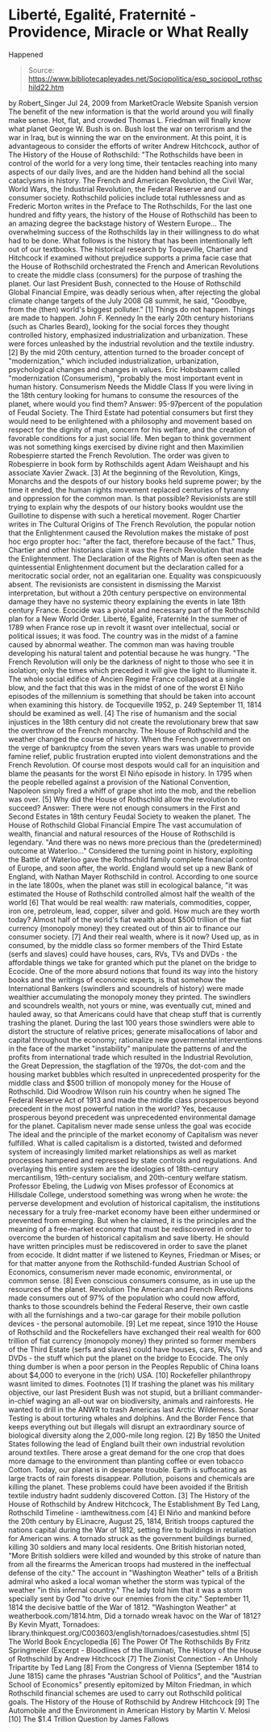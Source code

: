# Liberté, Egalité, Fraternité - Providence, Miracle or What Really 
Happened

> Source: https://www.bibliotecapleyades.net/Sociopolitica/esp_sociopol_rothschild22.htm

by Robert_Singer
Jul 24, 2009
from
MarketOracle Website
Spanish version
The benefit of the new information is that the world around you will finally
make sense. Hot, flat, and crowded Thomas L. Friedman will finally
know what planet
George W. Bush is on.
Bush lost the war on terrorism and the war in
Iraq, but is winning the war on the environment.
At this point, it is advantageous to consider the efforts of writer
Andrew Hitchcock, author of
The History of the House of Rothschild:
"The Rothschilds have been in control of the
world for a very long time, their tentacles reaching into many aspects
of our daily lives, and are the hidden hand behind all the social
cataclysms in history.
The French and American Revolution, the Civil
War, World Wars, the Industrial Revolution, the Federal Reserve and our
consumer society.
Rothschild policies include total ruthlessness
and as Frederic Morton writes in the Preface to The Rothschilds,
For the last one hundred and fifty years,
the history of the House of Rothschild has been to an amazing degree the
backstage history of Western Europe... The overwhelming success of the
Rothschilds lay in their willingness to do what had to be done.
What follows is the history that has been
intentionally left out of our textbooks.
The historical research by Toqueville, Chartier
and Hitchcock if examined without prejudice supports a prima facie case that
the House of Rothschild orchestrated the French and American Revolutions to
create the middle class (consumers) for the purpose of trashing the planet.
Our last President Bush, connected to the House of Rothschild Global
Financial Empire, was deadly serious when, after rejecting the global
climate change targets of the July 2008 G8 summit, he said,
"Goodbye, from the (then) world's biggest
polluter." [1]
Things do not happen. Things are made to happen.
John F. Kennedy
In the early 20th century historians (such as
Charles Beard), looking for the social forces they thought controlled
history, emphasized industrialization and urbanization. These were forces
unleashed by the industrial revolution and the textile industry. [2]
By the mid 20th century, attention turned to the
broader concept of "modernization," which included industrialization,
urbanization, psychological changes and changes in values.
Eric Hobsbawm called "modernization
(Consumerism),
"probably the most important event in human history.
Consumerism Needs the
Middle Class
If you were living in the 18th century looking for humans to consume the
resources of the planet, where would you find them?
Answer: 95-97percent of the population of Feudal Society.
The Third Estate
had potential consumers but first they would need to be enlightened with a
philosophy and movement based on respect for the dignity of man, concern for
his welfare, and the creation of favorable conditions for a just social
life.
Men began to think government was not something kings exercised by divine
right and then Maximilien Robespierre started the French Revolution. The
order was given to Robespierre in book form by Rothschilds agent
Adam Weishaupt and his associate Xavier Zwack. [3]
At the beginning of the Revolution, Kings, Monarchs and the despots of our
history books held supreme power; by the time it ended, the human rights
movement replaced centuries of tyranny and oppression for the common man.
Is that possible?
Revisionists are still trying to explain why the despots of our history
books wouldnt use the Guillotine to dispense with such a heretical
movement.
Roger Chartier writes in
The Cultural Origins of The French Revolution,
the popular notion that the Enlightenment caused the Revolution makes the
mistake of post hoc ergo propter hoc:
"after the fact, therefore because of the
fact."
Thus, Chartier and other historians claim it was
the French Revolution that made the Enlightenment.
The Declaration of the Rights of Man is often seen as the quintessential
Enlightenment document but the declaration called for a meritocratic social
order, not an egalitarian one. Equality was conspicuously absent.
The revisionists are consistent in dismissing the Marxist interpretation,
but without a 20th century perspective on environmental damage they have no
systemic theory explaining the events in late 18th century France.
Ecocide was a pivotal and necessary part of the
Rothschild plan for a
New World Order.
Liberté, Egalité,
Fraternité
In the summer of 1789 when France rose up in revolt it wasnt over
intellectual, social or political issues; it was food. The country was in
the midst of a famine caused by abnormal weather.
The common man was having trouble developing his natural talent and
potential because he was hungry.
"The French Revolution will only be the
darkness of night to those who see it in isolation; only the times which
preceded it will give the light to illuminate it.
The whole social edifice of Ancien
Regime France collapsed at a single blow, and the fact that this was
in the midst of one of the worst El Niño episodes of the millennium is
something that should be taken into account when examining this
history.
de Tocqueville 1952, p. 249
September 11, 1814 should be examined as well.
[4]
The rise of humanism and the social injustices in the 18th century did not
create the revolutionary brew that saw the overthrow of the French monarchy.
The House of Rothschild and the weather changed the course of history.
When the French government on the verge of bankruptcy from the seven years
wars was unable to provide famine relief, public frustration erupted into
violent demonstrations and the French Revolution.
Of course most despots would call for an inquisition and blame the peasants
for the worst El Niño episode in history.
In 1795 when the people rebelled against a provision of the National
Convention, Napoleon simply fired a whiff of grape shot into the mob, and
the rebellion was over. [5]
Why did the House of Rothschild allow the revolution to succeed?
Answer: There were not enough consumers in the First and Second Estates in
18th century Feudal Society to weaken the planet.
The House of
Rothschild Global Financial Empire
The vast accumulation of wealth, financial and natural resources of the
House of Rothschild is legendary.
"And there was no news more precious than
the (predetermined) outcome at Waterloo..."
Considered the turning point in history,
exploiting the Battle of Waterloo gave the Rothschild family complete
financial control of Europe, and soon after, the world. England would set up
a new Bank of England, with Nathan Mayer Rothschild in control.
According to one source in the late 1800s, when the planet was still in
ecological balance,
"it was estimated the House of Rothschild
controlled almost half the wealth of the world [6]
That would be real wealth: raw materials,
commodities, copper, iron ore, petroleum, lead, copper, silver and gold.
How much are they worth today?
Almost half of the world's fiat wealth about $500 trillion of the fiat
currency (monopoly money) they created out of thin air to finance our
consumer society. [7]
And their real wealth, where is it now?
Used up, as in consumed, by the middle class so former members of the Third
Estate (serfs and slaves) could have houses, cars, RVs, TVs and DVDs - the
affordable things we take for granted which put the planet on the bridge to
Ecocide.
One of the more absurd notions that found its way into the history books and
the writings of economic experts, is that somehow the International Bankers
(swindlers and scoundrels of history) were made wealthier accumulating the
monopoly money they printed.
The swindlers and scoundrels wealth, not yours or mine, was eventually cut,
mined and hauled away, so that Americans could have that cheap stuff that
is currently trashing the planet.
During the last 100 years those swindlers were able to distort the structure
of relative prices; generate misallocations of labor and capital throughout
the economy; rationalize new governmental interventions in the face of the
market "instability" manipulate the patterns of and the profits from
international trade which resulted in the Industrial Revolution, the Great
Depression, the
stagflation of the 1970s, the
dot-com and the housing
market bubbles
which resulted in unprecedented prosperity for the middle
class
and $500 trillion of monopoly money for the House of Rothschild.
Did Woodrow Wilson ruin his country when he signed The Federal
Reserve Act of 1913 and made the middle class prosperous beyond precedent in
the most powerful nation in the world?
Yes, because prosperous beyond precedent was unprecedented environmental
damage for the planet.
Capitalism never made
sense unless the goal was ecocide
The ideal and the principle of the market economy of Capitalism was never
fulfilled.
What is called capitalism is a distorted, twisted and deformed system of
increasingly limited market relationships as well as market processes
hampered and repressed by state controls and regulations. And overlaying
this entire system are the ideologies of 18th-century mercantilism,
19th-century socialism, and 20th-century welfare statism.
Professor Ebeling, the Ludwig von Mises professor of Economics at Hillsdale
College, understood something was wrong when he wrote:
the perverse development and evolution of
historical capitalism, the institutions necessary for a truly
free-market economy have been either undermined or prevented from
emerging.
But when he claimed,
it is the principles and the meaning of a
free-market economy that must be rediscovered in order to overcome the
burden of historical capitalism and save liberty.
He should have written principles must be
rediscovered in order to save the planet from ecocide.
It didnt matter if we listened to Keynes, Friedman or Mises; or for that
matter anyone from the Rothschild-funded Austrian School of Economics,
consumerism never made economic, environmental, or common sense. [8]
Even conscious consumers consume, as in use up the resources of the planet.
Revolution
The American and French Revolutions made consumers out of 97% of the
population who could now afford, thanks to those scoundrels behind the
Federal Reserve, their own castle with all the furnishings and a two-car
garage for their mobile pollution devices - the personal automobile.
[9]
Let me repeat, since 1910 the
House of Rothschild and
the Rockefellers have
exchanged their real wealth for 600 trillion of
fiat currency (monopoly
money) they printed so former members of the Third Estate (serfs and slaves)
could have houses, cars, RVs, TVs and DVDs - the stuff which put the
planet on the bridge to Ecocide.
The only thing dumber is when a poor person in the Peoples Republic of
China loans about $4,000 to everyone in the (rich) USA. [10]
Rockefeller philanthropy wasnt limited to dimes.
Footnotes
[1] If trashing the planet was his
military objective, our last President Bush was not stupid, but a
brilliant commander-in-chief waging an all-out war on biodiversity,
animals and rainforests. He wanted to drill in the ANWR to trash
Americas last Arctic Wilderness. Sonar Testing is about torturing
whales and dolphins. And the Border Fence that keeps everything out but
illegals will disrupt an extraordinary source of biological diversity
along the 2,000-mile long region.
[2] By 1850 the United States following the
lead of England built their own industrial revolution around textiles.
There arose a great demand for the one crop that does more damage to the
environment than planting coffee or even tobacco
Cotton. Today, our
planet is in desperate trouble. Earth is suffocating as large tracts of
rain forests disappear. Pollution, poisons and chemicals are killing the
planet. These problems could have been avoided if the British textile
industry hadnt suddenly discovered Cotton.
[3] The History of the House of Rothschild by Andrew Hitchcock, The
Establishment By Ted Lang, Rothschild Timeline - iamthewitness.com
[4] El Niño and mankind before the 20th century by ELinacre,
August 25, 1814, British troops captured the nations capital during the
War of 1812, setting fire to buildings in retaliation for American wins.
A tornado struck as the government buildings burned, killing 30 soldiers
and many local residents. One British historian noted, "More British
soldiers were killed and wounded by this stroke of nature than from all
the firearms the American troops had mustered in the ineffectual defense
of the city." The account in "Washington Weather" tells of a British
admiral who asked a local woman whether the storm was typical of the
weather "in this infernal country." The lady told him that it was a
storm specially sent by God "to drive our enemies from the city."
September 11, 1814 the decisive battle of the War of 1812.
"Washington Weather" at weatherbook.com/1814.htm,
Did a tornado wreak havoc on the War of 1812? By Kevin Myatt,
Tornadoes: library.thinkquest.org/C003603/english/tornadoes/casestudies.shtml
[5] The World Book Encyclopedia
[6] The Power Of The Rothschilds By Fritz Springmeier (Excerpt -
Bloodlines of the Illuminati, The History of the House of Rothschild by
Andrew Hitchcock
[7] The Zionist Connection - An Unholy Tripartite by Ted Lang
[8] From the Congress of Vienna (September 1814 to June 1815) came the
phrases "Austrian School of Politics", and the "Austrian School of
Economics" presently epitomized by Milton Friedman, in which Rothschild
financial schemes are used to carry out Rothschild political goals. The
History of the House of Rothschild by Andrew Hitchcock
[9] The Automobile and the Environment in American History by Martin V.
Melosi
[10] The $1.4 Trillion Question by James Fallows
